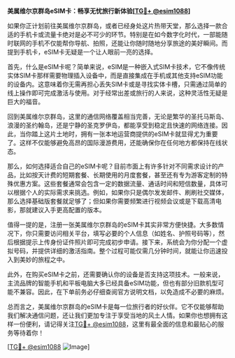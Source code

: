 **美属维尔京群岛eSIM卡：畅享无忧旅行新体验[[TG💪+ @esim1088](https://t.me/s/esim1088)]**

如果你正计划前往美属维尔京群岛，或者已经身处这片热带天堂，那么选择一款合适的手机卡或流量卡绝对是必不可少的环节。特别是在如今数字化时代，一部能随时联网的手机不仅能帮你导航、拍照，还能让你随时随地分享旅途的美好瞬间。而提到手机卡，eSIM卡无疑是一个让人眼前一亮的选择。

首先，什么是eSIM卡呢？简单来说，eSIM是一种嵌入式SIM卡技术，它不像传统实体SIM卡那样需要物理插入设备中，而是直接集成在手机或其他支持eSIM功能的设备内。这意味着你无需再担心丢失SIM卡或是寻找实体卡槽，只需通过简单的线上操作即可完成激活与使用。对于经常出差或旅行的人来说，这种灵活性无疑是巨大的福音。

回到美属维尔京群岛，这里的通信网络覆盖相当完善，无论是繁华的圣托马斯岛、浪漫的圣约翰岛，还是宁静的圣克罗伊岛，都能享受到稳定且快速的网络连接。因此，当你踏上这片土地时，拥有一张本地运营商提供的eSIM卡就显得尤为重要了。这样不仅能够避免高昂的国际漫游费用，还能确保你在任何地方都保持在线状态。

那么，如何选择适合自己的eSIM卡呢？目前市面上有许多针对不同需求设计的产品，比如按天计费的短期套餐、长期使用的月度套餐，甚至还有专为游客定制的特殊优惠方案。这些套餐通常会包含一定的数据流量、通话时间和短信数量，具体可以根据个人的实际需求来挑选。例如，如果你只是偶尔发发邮件、刷刷社交媒体，那么选择基础版套餐就足够了；但如果你需要频繁进行视频会议或是下载高清电影，那就建议入手更高配置的版本。

值得一提的是，注册一张美属维尔京群岛的eSIM卡其实非常方便快捷。大多数情况下，你只需要访问相关平台，填写必要的个人信息（如姓名、护照号码等），然后根据提示上传身份证件照片即可完成初步申请。接下来，系统会为你分配一个虚拟号码，并提供详细的激活指南。整个过程可能仅需几分钟时间，就能让你迅速投入到美妙的旅程之中。

此外，在购买eSIM卡之前，还需要确认你的设备是否支持这项技术。一般来说，主流品牌的智能手机和平板电脑大多已经具备eSIM功能，但也有部分旧款机型可能不兼容。因此，在下单前务必仔细查阅官方说明文档，以免造成不必要的麻烦。

总而言之，美属维尔京群岛的eSIM卡是每一位旅行者的好伙伴。它不仅能够帮助我们解决通信问题，还让我们更加专注于享受当地的风土人情。如果你也想拥有这样一份便利，请记得关注[TG💪+ @esim1088](https://t.me/s/esim1088)，这里有最全面的信息和最贴心的服务等待着你！

[[TG💪+ @esim1088](https://t.me/s/esim1088) ![Image](https://i.postimg.cc/4NQfJmqS/Snipaste-2025-05-13-00-14-12.png)]